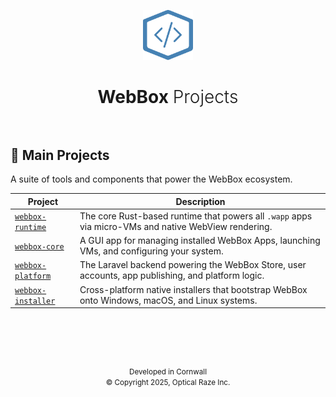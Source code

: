 <!-- ===== HEADER ===== -->

<p align="center">
    <img src="./logo.svg" alt="WebBox Logo" height="80">
</p>

<h1 align="center">
    <strong>WebBox</strong> <span style="font-weight:300;">Projects</span>
    <br><br>
</h1>

<!-- ===== MAIN CONTENT ===== -->

## 🚀 Main Projects

A suite of tools and components that power the WebBox ecosystem.

| Project | Description |
|---------|-------------|
| [`webbox-runtime`](https://github.com/webboxcore/webbox-runtime) | The core Rust-based runtime that powers all `.wapp` apps via micro-VMs and native WebView rendering. |
| [`webbox-core`](https://github.com/webboxcore/webbox-core) | A GUI app for managing installed WebBox Apps, launching VMs, and configuring your system. |
| [`webbox-platform`](https://github.com/webboxcore/webbox-platform) | The Laravel backend powering the WebBox Store, user accounts, app publishing, and platform logic. |
| [`webbox-installer`](https://github.com/webboxcore/webbox-installer) | Cross-platform native installers that bootstrap WebBox onto Windows, macOS, and Linux systems. |

<!-- ===== FOOTER ===== -->

<h1 align="center" aria-hidden="true" role="presentation">&nbsp;</h1>

<p align="center">
    <small>
        Developed in Cornwall<br>
        &copy; Copyright 2025, Optical Raze Inc.
    </small>
</p>